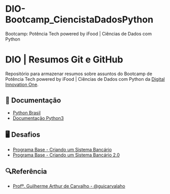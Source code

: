 # DIO-Bootcamp_CiencistaDadosPython
Bootcamp: Potência Tech powered by iFood | Ciências de Dados com Python

# DIO | Resumos Git e GitHub

Repositório para armazenar resumos sobre assuntos do Bootcamp de Potência Tech powered by iFood | Ciências de Dados com Python da [Digital Innovation One](https://web.dio.me/track/fd133067-6f2b-47c8-9763-edd87ec6b1cc).

## 📃 Documentação
- [Python Brasil](https://wiki.python.org.br/PythonBrasil)
- [Documentação Python3](https://docs.python.org/3/library/)

## 🖥️ Desafios

- [Programa Base - Criando um Sistema Bancário](https://github.com/GuilhermeBPinheiro/DIO-Bootcamp_CiencistaDadosPython/blob/main/programa_BancoPython.py)
- [Programa Base - Criando um Sistema Bancário 2.0](https://github.com/GuilhermeBPinheiro/DIO-Bootcamp_CiencistaDadosPython/blob/main/programa_BancoPython.py)

## 🔍Referência
- [Profº. Guilherme Arthur de Carvalho - @guicarvalaho](https://github.com/digitalinnovationone/trilha-python-dio)
